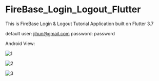 # FireBase_Login_Logout_Flutter

This is FireBase Login & Logout Tutorial Application built on Flutter 3.7

default user: jihun@gmail.com
password: password

Android View:

![1](https://user-images.githubusercontent.com/98497929/226164488-6c74e9fc-df03-41d9-a968-17c66120cc59.PNG)

![2](https://user-images.githubusercontent.com/98497929/226164490-de133b7e-47f1-40f6-9bc3-a9ccd12b55e0.PNG)

![3](https://user-images.githubusercontent.com/98497929/226164494-74983aee-3ee6-4c99-b1ee-3aa8ded4b754.PNG)
